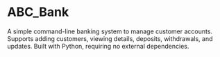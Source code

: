 # ABC_Bank
A simple command-line banking system to manage customer accounts. Supports adding customers, viewing details, deposits, withdrawals, and updates. Built with Python, requiring no external dependencies. 
